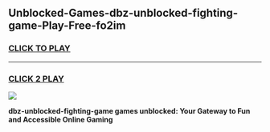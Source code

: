 
## Unblocked-Games-dbz-unblocked-fighting-game-Play-Free-fo2im
<h3>
<a href="https://premium76.site?title=dbz-unblocked-fighting-game&ref=21A">CLICK TO PLAY</a></h3>
<hr>

<h3>
<a href="https://premium76.site?title=dbz-unblocked-fighting-game&ref=21A">CLICK 2 PLAY</a>
  
</h3>

<a href="https://premium76.site?title=dbz-unblocked-fighting-game&ref=21A"><img src="https://clearcache.store/games.png"></a>


**dbz-unblocked-fighting-game games unblocked: Your Gateway to Fun and Accessible Online Gaming**
